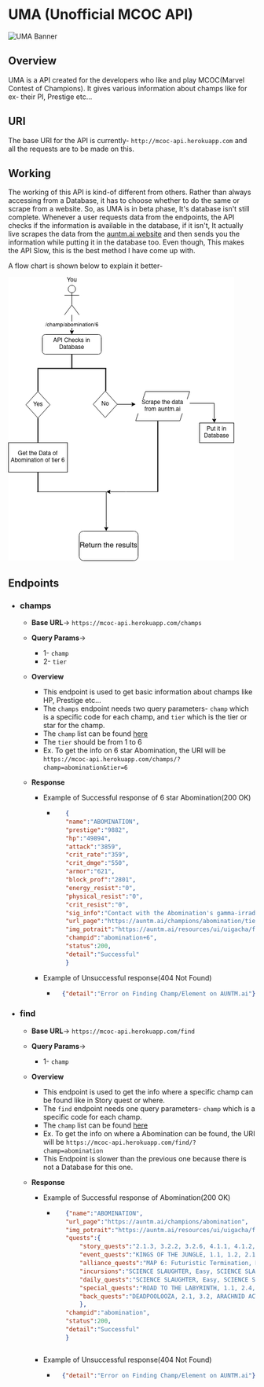 # UMA (Unofficial MCOC API)

![UMA Banner](blob/UMA_Banner.png)

## Overview

UMA is a API created for the developers who like and play MCOC(Marvel Contest of Champions).
It gives various information about champs like for ex- their PI, Prestige etc...

## URI 

The base URI for the API is currently- `http://mcoc-api.herokuapp.com` and all the requests are to be made on this.

## Working

The working of this API is kind-of different from others. Rather than always accessing from a Database, it has to choose whether to do the same or scrape from a website.
So, as UMA is in beta phase, It's database isn't still complete. Whenever a user requests data from the endpoints, the API checks if the information is available in the database, if it isn't, It actually live scrapes the data from the [auntm.ai website](https://auntm.ai/) and then sends you the information while putting it in the database too. Even though, This makes the API Slow, this is the best method I have come up with. 

A flow chart is shown below to explain it better-

![Diagram](blob/flowchart.png)

## Endpoints

- ### champs

    - **Base URL**-> `https://mcoc-api.herokuapp.com/champs`

    - **Query Params**-> 
        - 1- `champ`
        - 2- `tier`

    - **Overview**
        - This endpoint is used to get basic information about champs like HP, Prestige etc...
        - The `champs` endpoint needs two query parameters- `champ` which is a specific code for each champ, and `tier` which is the tier or star for the champ.
        - The `champ` list can be found [here](champnames.md)
        - The `tier` should be from 1 to 6
        - Ex. To get the info on 6 star Abomination, the URI will be `https://mcoc-api.herokuapp.com/champs/?champ=abomination&tier=6`

    - **Response**
        - Example of Successful response of 6 star Abomination(200 OK)
           - ```json
                {	
                "name":"ABOMINATION",
                "prestige":"9882",
                "hp":"49894",
                "attack":"3859",
                "crit_rate":"359",
                "crit_dmge":"550",
                "armor":"621",
                "block_prof":"2801",
                "energy_resist":"0",
                "physical_resist":"0",
                "crit_resist":"0",
                "sig_info":"Contact with the Abomination's gamma-irradiated body has a 5.29 to 25.03% chance to Poison the target, reducing their Health recovery by 30% and dealing 3087.2 Direct Damage over 12 seconds.",
                "url_page":"https://auntm.ai/champions/abomination/tier/6",
                "img_potrait":"https://auntm.ai/resources/ui/uigacha/featured/gachachaseprize_256x256_abomination.png",
                "champid":"abomination+6",
                "status":200,
                "detail":"Successful"
                }
                ```
        - Example of Unsuccessful response(404 Not Found)
            - ```json
                {"detail":"Error on Finding Champ/Element on AUNTM.ai"}
              ```       

- ### find

    - **Base URL**-> `https://mcoc-api.herokuapp.com/find`

    - **Query Params**-> 
        - 1- `champ`

    - **Overview**
        - This endpoint is used to get the info where a specific champ can be found like in Story quest or where.
        - The `find` endpoint needs one query parameters- `champ` which is a specific code for each champ.
        - The `champ` list can be found [here](champnames.md)
        - Ex. To get the info on where a Abomination can be found, the URI will be `https://mcoc-api.herokuapp.com/find/?champ=abomination`
        - This Endpoint is slower than the previous one because there is not a Database for this one.

    - **Response**
        - Example of Successful response of  Abomination(200 OK)
           - ```json
                {"name":"ABOMINATION",
                "url_page":"https://auntm.ai/champions/abomination",
                "img_potrait":"https://auntm.ai/resources/ui/uigacha/featured/gachachaseprize_256x256_abomination.png",
                "quests":{
                    "story_quests":"2.1.3, 3.2.2, 3.2.6, 4.1.1, 4.1.2, 4.2.1, 4.2.2, 4.3.1, 4.3.2, 4.3.5, 4.3.6, 4.4.1, 4.4.2, 4.4.3, 4.4.4, 4.4.5, 4.4.6, 5.1.4, 5.2.3, 5.2.6, 5.3.1, 5.3.3, 5.3.5, 5.3.6, 5.4.1, 5.4.2, 5.4.4, 5.4.5, 5.4.6, 6.1.1, 6.1.4, 6.1.5, 6.1.6, 6.2.3, 6.2.5, 6.2.6, 6.3.4, 6.3.5, 6.4.3, 7.1.4, 7.1.5",
                    "event_quests":"KINGS OF THE JUNGLE, 1.1, 1.2, 2.1, 2.2, 3.1, 3.2",
                    "alliance_quests":"MAP 6: Futuristic Termination, MAP 7: Suited Destruction, MAP 8: Supernova",
                    "incursions":"SCIENCE SLAUGHTER, Easy, SCIENCE SLAUGHTER, Medium, SCIENCE SLAUGHTER, Hard, SCIENCE SLAUGHTER, Expert",
                    "daily_quests":"SCIENCE SLAUGHTER, Easy, SCIENCE SLAUGHTER, Medium, SCIENCE SLAUGHTER, Hard, SCIENCE SLAUGHTER, Expert",
                    "special_quests":"ROAD TO THE LABYRINTH, 1.1, 2.4, 3.2, 4.2, 4.6, LABYRINTH OF LEGENDS",
                    "back_quests":"DEADPOOLOOZA, 2.1, 3.2, ARACHNID ACTION, 1.1, 2.2, CONTAMINATION, 1.1, 1.2, 2.1, 3.1, BLOOD AND VENOM, 1.2, 3.1, POLAR OPPOSITES, 1.1, 2.1, 3.1, MYSTERY IN THE MICRO-REALMS, 1.1, 1.3, 2.1, 2.2, 3.3, ULTRON'S ASSAULT, 2.1, 3.3"
                    },
                "champid":"abomination",
                "status":200,
                "detail":"Successful"
                }
            ```

        - Example of Unsuccessful response(404 Not Found)
            - ```json
                {"detail":"Error on Finding Champ/Element on AUNTM.ai"}
              ```

